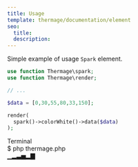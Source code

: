```yaml
---
title: Usage
template: thermage/documentation/element
seo:
  title: 
  description: 
---
```


Simple example of usage `Spark` element.

```php
use function Thermage\spark;
use function Thermage\render;

// ...

$data = [0,30,55,80,33,150];

render(
  spark()->colorWhite()->data($data)
);
```

<div class="terminal">
  <div class="terminal-header">Terminal</div>
  <div class="terminal-body">
    <div class="terminal-command">$ php thermage.php</div>
    ▁▂▃▅▂▇
  </div>
</div>


